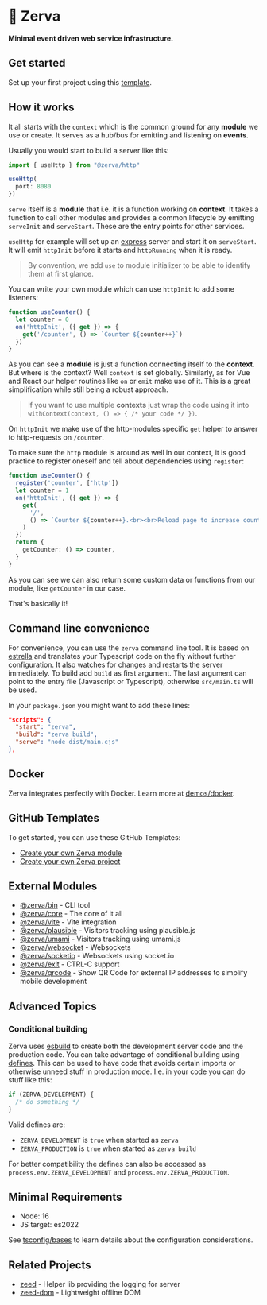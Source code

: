 # 🌱 Zerva

**Minimal event driven web service infrastructure.**

## Get started

Set up your first project using this [template](https://github.com/holtwick/zerva-project-template/generate).

## How it works

It all starts with the `context` which is the common ground for any **module** we use or create. It serves as a hub/bus for emitting and listening on **events**.

Usually you would start to build a server like this:

```ts
import { useHttp } from "@zerva/http"

useHttp(
  port: 8080
})

```

`serve` itself is a **module** that i.e. it is a function working on **context**. It takes a function to call other modules and provides a common lifecycle by emitting `serveInit` and `serveStart`. These are the entry points for other services.

`useHttp` for example will set up an [express]() server and start it on `serveStart`. It will emit `httpInit` before it starts and `httpRunning` when it is ready.

> By convention, we add `use` to module initializer to be able to identify them at first glance.

You can write your own module which can use `httpInit` to add some listeners:

```ts
function useCounter() {
  let counter = 0
  on('httpInit', ({ get }) => {
    get('/counter', () => `Counter ${counter++}`)
  })
}
```

As you can see a **module** is just a function connecting itself to the **context**. But where is the context? Well `context` is set globally. Similarly, as for Vue and React our helper routines like `on` or `emit` make use of it. This is a great simplification while still being a robust approach.

> If you want to use multiple **contexts** just wrap the code using it into `withContext(context, () => { /* your code */ })`.

On `httpInit` we make use of the http-modules specific `get` helper to answer to http-requests on `/counter`.

To make sure the `http` module is around as well in our context, it is good practice to register oneself and tell about dependencies using `register`:

```ts
function useCounter() {
  register('counter', ['http'])
  let counter = 1
  on('httpInit', ({ get }) => {
    get(
      '/',
      () => `Counter ${counter++}.<br><br>Reload page to increase counter.`
    )
  })
  return {
    getCounter: () => counter,
  }
}
```

As you can see we can also return some custom data or functions from our module, like `getCounter` in our case.

That's basically it!

## Command line convenience

For convenience, you can use the `zerva` command line tool. It is based on [estrella](https://github.com/rsms/estrella) and translates your Typescript code on the fly without further configuration. It also watches for changes and restarts the server immediately. To build add `build` as first argument. The last argument can point to the entry file (Javascript or Typescript), otherwise `src/main.ts` will be used.

In your `package.json` you might want to add these lines:

```json
"scripts": {
  "start": "zerva",
  "build": "zerva build",
  "serve": "node dist/main.cjs"
},
```

## Docker

Zerva integrates perfectly with Docker. Learn more at [demos/docker](https://github.com/holtwick/zerva/demos/docker).

## GitHub Templates

To get started, you can use these GitHub Templates:

- [Create your own Zerva module](https://github.com/holtwick/zerva-module-template/generate)
- [Create your own Zerva project](https://github.com/holtwick/zerva-project-template/generate)

## External Modules

- [@zerva/bin](./zerva-bin) - CLI tool
- [@zerva/core](./zerva-core) - The core of it all
- [@zerva/vite](./zerva-vite) - Vite integration
- [@zerva/plausible](./zerva-plausibe) - Visitors tracking using plausible.js
- [@zerva/umami](./zerva-umami) - Visitors tracking using umami.js
- [@zerva/websocket](./zerva-websocket) - Websockets
- [@zerva/socketio](./zerva-socketio) - Websockets using socket.io
- [@zerva/exit](./zerva-exit) - CTRL-C support
- [@zerva/qrcode](./zerva-qrcode) - Show QR Code for external IP addresses to simplify mobile development

## Advanced Topics

### Conditional building

Zerva uses [esbuild](https://esbuild.github.io) to create both the development server code and the production code. You can take advantage of conditional building using [defines](https://esbuild.github.io/api/#define). This can be used to have code that avoids certain imports or otherwise unneed stuff in production mode. I.e. in your code you can do stuff like this:

```ts
if (ZERVA_DEVELEPMENT) {
  /* do something */
}
```

Valid defines are:

- `ZERVA_DEVELOPMENT` is `true` when started as `zerva`
- `ZERVA_PRODUCTION` is `true` when started as `zerva build`

For better compatibility the defines can also be accessed as `process.env.ZERVA_DEVELOPMENT` and `process.env.ZERVA_PRODUCTION`.

## Minimal Requirements

- Node: 16
- JS target: es2022

See [tsconfig/bases](https://github.com/tsconfig/bases) to learn details about the configuration considerations.

## Related Projects

- [zeed](https://github.com/holtwick/zeed) - Helper lib providing the logging for server
- [zeed-dom](https://github.com/holtwick/zeed-dom) - Lightweight offline DOM
